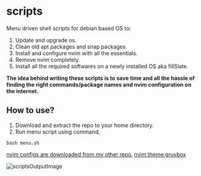 # scripts
Menu driven shell scripts for debian based OS to:
1. Update and upgrade os.
2. Clean old apt packages and snap packages.
3. Install and configure nvim with all the essentials.
4. Remove nvim completely.
5. Install all the required softwares on a newly installed OS aka fillSlate.

**The idea behind writing these scripts is to save time and all the hassle of finding the right commands/package names and nvim configuration on the internet.**

## How to use?
1. Download and extract the repo to your home directory.
2. Run menu script using command,
```shell
bash menu.sh
```

[nvim configs are downloaded from my other repo.](https://www.github.com/roufsyed/Vim "roufsyed/Vim")
[nvim theme:gruvbox](https://www.github.com/morhetz/gruvbox "morhetz/gruvbox")

![scriptsOutputImage](https://user-images.githubusercontent.com/51513765/135105619-08e99158-0417-447f-805f-21e583b316df.png)
